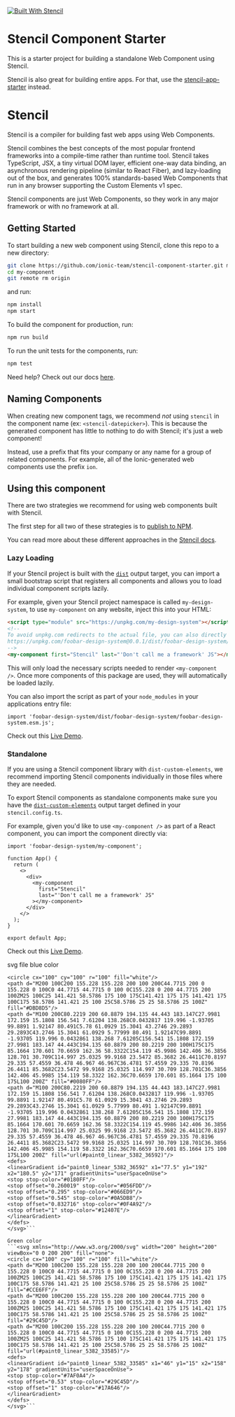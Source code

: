 [![Built With Stencil](https://img.shields.io/badge/-Built%20With%20Stencil-16161d.svg?logo=data%3Aimage%2Fsvg%2Bxml%3Bbase64%2CPD94bWwgdmVyc2lvbj0iMS4wIiBlbmNvZGluZz0idXRmLTgiPz4KPCEtLSBHZW5lcmF0b3I6IEFkb2JlIElsbHVzdHJhdG9yIDE5LjIuMSwgU1ZHIEV4cG9ydCBQbHVnLUluIC4gU1ZHIFZlcnNpb246IDYuMDAgQnVpbGQgMCkgIC0tPgo8c3ZnIHZlcnNpb249IjEuMSIgaWQ9IkxheWVyXzEiIHhtbG5zPSJodHRwOi8vd3d3LnczLm9yZy8yMDAwL3N2ZyIgeG1sbnM6eGxpbms9Imh0dHA6Ly93d3cudzMub3JnLzE5OTkveGxpbmsiIHg9IjBweCIgeT0iMHB4IgoJIHZpZXdCb3g9IjAgMCA1MTIgNTEyIiBzdHlsZT0iZW5hYmxlLWJhY2tncm91bmQ6bmV3IDAgMCA1MTIgNTEyOyIgeG1sOnNwYWNlPSJwcmVzZXJ2ZSI%2BCjxzdHlsZSB0eXBlPSJ0ZXh0L2NzcyI%2BCgkuc3Qwe2ZpbGw6I0ZGRkZGRjt9Cjwvc3R5bGU%2BCjxwYXRoIGNsYXNzPSJzdDAiIGQ9Ik00MjQuNywzNzMuOWMwLDM3LjYtNTUuMSw2OC42LTkyLjcsNjguNkgxODAuNGMtMzcuOSwwLTkyLjctMzAuNy05Mi43LTY4LjZ2LTMuNmgzMzYuOVYzNzMuOXoiLz4KPHBhdGggY2xhc3M9InN0MCIgZD0iTTQyNC43LDI5Mi4xSDE4MC40Yy0zNy42LDAtOTIuNy0zMS05Mi43LTY4LjZ2LTMuNkgzMzJjMzcuNiwwLDkyLjcsMzEsOTIuNyw2OC42VjI5Mi4xeiIvPgo8cGF0aCBjbGFzcz0ic3QwIiBkPSJNNDI0LjcsMTQxLjdIODcuN3YtMy42YzAtMzcuNiw1NC44LTY4LjYsOTIuNy02OC42SDMzMmMzNy45LDAsOTIuNywzMC43LDkyLjcsNjguNlYxNDEuN3oiLz4KPC9zdmc%2BCg%3D%3D&colorA=16161d&style=flat-square)](https://stenciljs.com)

# Stencil Component Starter

This is a starter project for building a standalone Web Component using Stencil.

Stencil is also great for building entire apps. For that, use the [stencil-app-starter](https://github.com/ionic-team/stencil-app-starter) instead.

# Stencil

Stencil is a compiler for building fast web apps using Web Components.

Stencil combines the best concepts of the most popular frontend frameworks into a compile-time rather than runtime tool. Stencil takes TypeScript, JSX, a tiny virtual DOM layer, efficient one-way data binding, an asynchronous rendering pipeline (similar to React Fiber), and lazy-loading out of the box, and generates 100% standards-based Web Components that run in any browser supporting the Custom Elements v1 spec.

Stencil components are just Web Components, so they work in any major framework or with no framework at all.

## Getting Started

To start building a new web component using Stencil, clone this repo to a new directory:

```bash
git clone https://github.com/ionic-team/stencil-component-starter.git my-component
cd my-component
git remote rm origin
```

and run:

```bash
npm install
npm start
```

To build the component for production, run:

```bash
npm run build
```

To run the unit tests for the components, run:

```bash
npm test
```

Need help? Check out our docs [here](https://stenciljs.com/docs/my-first-component).

## Naming Components

When creating new component tags, we recommend _not_ using `stencil` in the component name (ex: `<stencil-datepicker>`). This is because the generated component has little to nothing to do with Stencil; it's just a web component!

Instead, use a prefix that fits your company or any name for a group of related components. For example, all of the Ionic-generated web components use the prefix `ion`.

## Using this component

There are two strategies we recommend for using web components built with Stencil.

The first step for all two of these strategies is to [publish to NPM](https://docs.npmjs.com/getting-started/publishing-npm-packages).

You can read more about these different approaches in the [Stencil docs](https://stenciljs.com/docs/publishing).

### Lazy Loading

If your Stencil project is built with the [`dist`](https://stenciljs.com/docs/distribution) output target, you can import a small bootstrap script that registers all components and allows you to load individual component scripts lazily.

For example, given your Stencil project namespace is called `my-design-system`, to use `my-component` on any website, inject this into your HTML:

```html
<script type="module" src="https://unpkg.com/my-design-system"></script>
<!--
To avoid unpkg.com redirects to the actual file, you can also directly import:
https://unpkg.com/foobar-design-system@0.0.1/dist/foobar-design-system/foobar-design-system.esm.js
-->
<my-component first="Stencil" last="'Don't call me a framework' JS"></my-component>
```

This will only load the necessary scripts needed to render `<my-component />`. Once more components of this package are used, they will automatically be loaded lazily.

You can also import the script as part of your `node_modules` in your applications entry file:

```tsx
import 'foobar-design-system/dist/foobar-design-system/foobar-design-system.esm.js';
```

Check out this [Live Demo](https://stackblitz.com/edit/vitejs-vite-y6v26a?file=src%2Fmain.tsx).

### Standalone

If you are using a Stencil component library with `dist-custom-elements`, we recommend importing Stencil components individually in those files where they are needed.

To export Stencil components as standalone components make sure you have the [`dist-custom-elements`](https://stenciljs.com/docs/custom-elements) output target defined in your `stencil.config.ts`.

For example, given you'd like to use `<my-component />` as part of a React component, you can import the component directly via:

```tsx
import 'foobar-design-system/my-component';

function App() {
  return (
    <>
      <div>
        <my-component
          first="Stencil"
          last="'Don't call me a framework' JS"
        ></my-component>
      </div>
    </>
  );
}

export default App;
```

Check out this [Live Demo](https://stackblitz.com/edit/vitejs-vite-b6zuds?file=src%2FApp.tsx).



svg file blue color
```<svg xmlns="http://www.w3.org/2000/svg" width="200" height="200" viewBox="0 0 200 200" fill="none">
<circle cx="100" cy="100" r="100" fill="white"/>
<path d="M200 100C200 155.228 155.228 200 100 200C44.7715 200 0 155.228 0 100C0 44.7715 44.7715 0 100 0C155.228 0 200 44.7715 200 100ZM25 100C25 141.421 58.5786 175 100 175C141.421 175 175 141.421 175 100C175 58.5786 141.421 25 100 25C58.5786 25 25 58.5786 25 100Z" fill="#DBD8D5"/>
<path d="M100 200C80.2219 200 60.8879 194.135 44.443 183.147C27.9981 172.159 15.1808 156.541 7.61204 138.268C0.0432817 119.996 -1.93705 99.8891 1.92147 80.491C5.78 61.0929 15.3041 43.2746 29.2893 29.2893C43.2746 15.3041 61.0929 5.77999 80.491 1.92147C99.8891 -1.93705 119.996 0.0432861 138.268 7.61205C156.541 15.1808 172.159 27.9981 183.147 44.443C194.135 60.8879 200 80.2219 200 100H175C175 85.1664 170.601 70.6659 162.36 58.3322C154.119 45.9986 142.406 36.3856 128.701 30.709C114.997 25.0325 99.9168 23.5472 85.3682 26.4411C70.8197 29.335 57.4559 36.478 46.967 46.967C36.4781 57.4559 29.335 70.8196 26.4411 85.3682C23.5472 99.9168 25.0325 114.997 30.709 128.701C36.3856 142.406 45.9985 154.119 58.3322 162.36C70.6659 170.601 85.1664 175 100 175L100 200Z" fill="#0080FF"/>
<path d="M100 200C80.2219 200 60.8879 194.135 44.443 183.147C27.9981 172.159 15.1808 156.541 7.61204 138.268C0.0432817 119.996 -1.93705 99.8891 1.92147 80.491C5.78 61.0929 15.3041 43.2746 29.2893 29.2893C43.2746 15.3041 61.0929 5.77999 80.491 1.92147C99.8891 -1.93705 119.996 0.0432861 138.268 7.61205C156.541 15.1808 172.159 27.9981 183.147 44.443C194.135 60.8879 200 80.2219 200 100H175C175 85.1664 170.601 70.6659 162.36 58.3322C154.119 45.9986 142.406 36.3856 128.701 30.709C114.997 25.0325 99.9168 23.5472 85.3682 26.4411C70.8197 29.335 57.4559 36.478 46.967 46.967C36.4781 57.4559 29.335 70.8196 26.4411 85.3682C23.5472 99.9168 25.0325 114.997 30.709 128.701C36.3856 142.406 45.9985 154.119 58.3322 162.36C70.6659 170.601 85.1664 175 100 175L100 200Z" fill="url(#paint0_linear_5382_36592)"/>
<defs>
<linearGradient id="paint0_linear_5382_36592" x1="77.5" y1="192" x2="180.5" y2="171" gradientUnits="userSpaceOnUse">
<stop stop-color="#0180FF"/>
<stop offset="0.260019" stop-color="#056FDD"/>
<stop offset="0.295" stop-color="#066ED9"/>
<stop offset="0.545" stop-color="#0A5DB8"/>
<stop offset="0.832716" stop-color="#0F4A92"/>
<stop offset="1" stop-color="#12407E"/>
</linearGradient>
</defs>
</svg>```

Green color
```<svg xmlns="http://www.w3.org/2000/svg" width="200" height="200" viewBox="0 0 200 200" fill="none">
<circle cx="100" cy="100" r="100" fill="white"/>
<path d="M200 100C200 155.228 155.228 200 100 200C44.7715 200 0 155.228 0 100C0 44.7715 44.7715 0 100 0C155.228 0 200 44.7715 200 100ZM25 100C25 141.421 58.5786 175 100 175C141.421 175 175 141.421 175 100C175 58.5786 141.421 25 100 25C58.5786 25 25 58.5786 25 100Z" fill="#CCE6FF"/>
<path d="M200 100C200 155.228 155.228 200 100 200C44.7715 200 0 155.228 0 100C0 44.7715 44.7715 0 100 0C155.228 0 200 44.7715 200 100ZM25 100C25 141.421 58.5786 175 100 175C141.421 175 175 141.421 175 100C175 58.5786 141.421 25 100 25C58.5786 25 25 58.5786 25 100Z" fill="#29C45D"/>
<path d="M200 100C200 155.228 155.228 200 100 200C44.7715 200 0 155.228 0 100C0 44.7715 44.7715 0 100 0C155.228 0 200 44.7715 200 100ZM25 100C25 141.421 58.5786 175 100 175C141.421 175 175 141.421 175 100C175 58.5786 141.421 25 100 25C58.5786 25 25 58.5786 25 100Z" fill="url(#paint0_linear_5382_33585)"/>
<defs>
<linearGradient id="paint0_linear_5382_33585" x1="46" y1="15" x2="158" y2="178" gradientUnits="userSpaceOnUse">
<stop stop-color="#7AF0A4"/>
<stop offset="0.53" stop-color="#29C45D"/>
<stop offset="1" stop-color="#17A646"/>
</linearGradient>
</defs>
</svg>```
